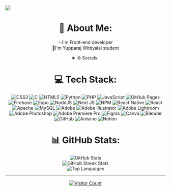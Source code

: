 <img src="https://c.tenor.com/ogXKu8sMNRMAAAAC/tenor.gif">

<div align="center">
  
  # 💫 About Me:
  ✨I'm Front-end developer<br>📖I'm Yupparaj Wittiyalai student

  <details>
  <summary>🌐 Socials:</summary>
  <a href="https://instagram.com/trophoston"><img src="https://img.shields.io/badge/Instagram-%23E4405F.svg?logo=Instagram&logoColor=white" alt="Instagram"></a>
  </details>

  # 💻 Tech Stack:
  <img src="https://img.shields.io/badge/css3-%231572B6.svg?style=flat&logo=css3&logoColor=white" alt="CSS3"> 
  <img src="https://img.shields.io/badge/c-%2300599C.svg?style=flat&logo=c&logoColor=white" alt="C"> 
  <img src="https://img.shields.io/badge/html5-%23E34F26.svg?style=flat&logo=html5&logoColor=white" alt="HTML5"> 
  <img src="https://img.shields.io/badge/python-3670A0?style=flat&logo=python&logoColor=ffdd54" alt="Python"> 
  <img src="https://img.shields.io/badge/php-%23777BB4.svg?style=flat&logo=php&logoColor=white" alt="PHP"> 
  <img src="https://img.shields.io/badge/javascript-%23323330.svg?style=flat&logo=javascript&logoColor=%23F7DF1E" alt="JavaScript"> 
  <img src="https://img.shields.io/badge/github%20pages-121013?style=flat&logo=github&logoColor=white" alt="GitHub Pages"> 
  <img src="https://img.shields.io/badge/firebase-%23039BE5.svg?style=flat&logo=firebase" alt="Firebase"> 
  <img src="https://img.shields.io/badge/expo-1C1E24?style=flat&logo=expo&logoColor=#D04A37" alt="Expo"> 
  <img src="https://img.shields.io/badge/node.js-6DA55F?style=flat&logo=node.js&logoColor=white" alt="NodeJS"> 
  <img src="https://img.shields.io/badge/Next-black?style=flat&logo=next.js&logoColor=white" alt="Next JS"> 
  <img src="https://img.shields.io/badge/NPM-%23CB3837.svg?style=flat&logo=npm&logoColor=white" alt="NPM"> 
  <img src="https://img.shields.io/badge/react_native-%2320232a.svg?style=flat&logo=react&logoColor=%2361DAFB" alt="React Native"> 
  <img src="https://img.shields.io/badge/react-%2320232a.svg?style=flat&logo=react&logoColor=%2361DAFB" alt="React"> 
  <img src="https://img.shields.io/badge/apache-%23D42029.svg?style=flat&logo=apache&logoColor=white" alt="Apache"> 
  <img src="https://img.shields.io/badge/mysql-4479A1.svg?style=flat&logo=mysql&logoColor=white" alt="MySQL"> 
  <img src="https://img.shields.io/badge/adobe-%23FF0000.svg?style=flat&logo=adobe&logoColor=white" alt="Adobe"> 
  <img src="https://img.shields.io/badge/adobe%20illustrator-%23FF9A00.svg?style=flat&logo=adobe%20illustrator&logoColor=white" alt="Adobe Illustrator"> 
  <img src="https://img.shields.io/badge/Adobe%20Lightroom-31A8FF.svg?style=flat&logo=Adobe%20Lightroom&logoColor=white" alt="Adobe Lightroom"> 
  <img src="https://img.shields.io/badge/adobe%20photoshop-%2331A8FF.svg?style=flat&logo=adobe%20photoshop&logoColor=white" alt="Adobe Photoshop"> 
  <img src="https://img.shields.io/badge/Adobe%20Premiere%20Pro-9999FF.svg?style=flat&logo=Adobe%20Premiere%20Pro&logoColor=white" alt="Adobe Premiere Pro"> 
  <img src="https://img.shields.io/badge/figma-%23F24E1E.svg?style=flat&logo=figma&logoColor=white" alt="Figma"> 
  <img src="https://img.shields.io/badge/Canva-%2300C4CC.svg?style=flat&logo=Canva&logoColor=white" alt="Canva"> 
  <img src="https://img.shields.io/badge/blender-%23F5792A.svg?style=flat&logo=blender&logoColor=white" alt="Blender"> 
  <img src="https://img.shields.io/badge/github-%23121011.svg?style=flat&logo=github&logoColor=white" alt="GitHub"> 
  <img src="https://img.shields.io/badge/-Arduino-00979D?style=flat&logo=Arduino&logoColor=white" alt="Arduino"> 
  <img src="https://img.shields.io/badge/Notion-%23000000.svg?style=flat&logo=notion&logoColor=white" alt="Notion">

  # 📊 GitHub Stats:
  <img src="https://github-readme-stats.vercel.app/api?username=trophoston&theme=react&hide_border=false&include_all_commits=false&count_private=false" alt="GitHub Stats"><br/>
  <img src="https://github-readme-streak-stats.herokuapp.com/?user=trophoston&theme=react&hide_border=false" alt="GitHub Streak Stats"><br/>
  <img src="https://github-readme-stats.vercel.app/api/top-langs/?username=trophoston&theme=react&hide_border=false&include_all_commits=false&count_private=false&layout=compact" alt="Top Languages">

  ---
  <a href="https://visitcount.itsvg.in"><img src="https://visitcount.itsvg.in/api?id=trophoston&icon=2&color=0" alt="Visitor Count"></a>

</div>
